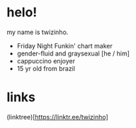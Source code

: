 # helo!
my name is twizinho.

- Friday Night Funkin' chart maker
- gender-fluid and graysexual [he / him]
- cappuccino enjoyer
- 15 yr old from brazil

# links
(linktree)[https://linktr.ee/twizinho]
